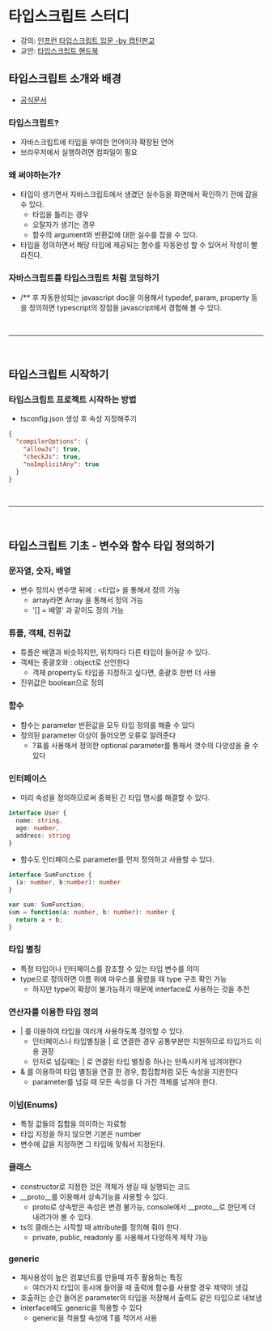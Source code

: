 # 타입스크립트 스터디

- 강의: [인프런 타입스크립트 입문 -by 캡틴판교](https://www.inflearn.com/course/%ED%83%80%EC%9E%85%EC%8A%A4%ED%81%AC%EB%A6%BD%ED%8A%B8-%EC%9E%85%EB%AC%B8/dashboard)
- 교안: [타입스크립트 핸드북](https://joshua1988.github.io/ts/intro.html)

## 타입스크립트 소개와 배경

- [공식문서](https://www.typescriptlang.org/)

### 타입스크립트?

- 자바스크립트에 타입을 부여한 언어이자 확장된 언어
- 브라우저에서 실행하려면 컴파일이 필요

### 왜 써야하는가?

- 타입이 생기면서 자바스크립트에서 생겼던 실수등을 화면에서 확인하기 전에 잡을 수 있다.
  - 타입을 틀리는 경우
  - 오탈자가 생기는 경우
  - 함수의 argument와 반환값에 대한 실수를 잡을 수 있다.
- 타입을 정의하면서 해당 타입에 제공되는 함수를 자동완성 할 수 있어서 작성이 빨라진다.

### 자바스크립트를 타입스크립트 처럼 코딩하기

- /\*\* 후 자동완성되는 javascript doc을 이용해서 typedef, param, property 등을 정의하면 typescript의 장점을 javascript에서 경험해 볼 수 있다.

<br>
<hr>
<br>

## 타입스크립트 시작하기

### 타입스크립트 프로젝트 시작하는 방법

- tsconfig.json 생성 후 속성 지정해주기

```json
{
  "compilerOptions": {
    "allowJs": true,
    "checkJs": true,
    "noImplicitAny": true
  }
}
```

<br>
<hr>
<br>

## 타입스크립트 기초 - 변수와 함수 타입 정의하기

### 문자열, 숫자, 배열

- 변수 정의시 변수명 뒤에 : <타입> 을 통해서 정의 가능
  - array라면 Array<element type> 을 통해서 정의 가능
  - '<element type>[] = 배열' 과 같이도 정의 가능

### 튜플, 객체, 진위값

- 튜플은 배열과 비슷하지만, 위치마다 다른 타입이 들어갈 수 있다.
- 객체는 중괄호와 : object로 선언한다
  - 객체 property도 타입을 지정하고 싶다면, 중괄호 한번 더 사용
- 진위값은 boolean으로 정의


### 함수

- 함수는 parameter 반환값을 모두 타입 정의를 해줄 수 있다
- 정의된 parameter 이상이 들어오면 오류로 알려준다
  - ?표를 사용해서 정의한 optional parameter를 통해서 갯수의 다양성을 줄 수 있다

### 인터페이스
- 미리 속성을 정의하므로써 중복된 긴 타입 명시를 해결할 수 있다.
```typescript
interface User {
  name: string,
  age: number,
  address: string
}
```
- 함수도 인터페이스로 parameter를 먼저 정의하고 사용할 수 있다.
```typescript
interface SumFunction {
  (a: number, b:number): number
}

var sum: SumFunction;
sum = function(a: number, b: number): number {
  return a + b;
}
```

### 타입 별칭
- 특정 타입이나 인터페이스를 참조할 수 있는 타입 변수를 의미
- type으로 정의하면 이름 위에 마우스를 올렸을 때 type 구조 확인 가능
  - 하지만 type이 확장이 불가능하기 때문에 interface로 사용하는 것을 추천


### 연산자를 이용한 타입 정의
- | 를 이용하여 타입을 여러개 사용하도록 정의할 수 있다.
  - 인터페이스나 타입별칭을 | 로 연결한 경우 공통부분만 지원하므로 타입가드 이용 권장
  - 인자로 넘길때는 | 로 연결된 타입 별칭중 하나는 만족시키게 넘겨야한다
- & 를 이용하여 타입 별칭을 연결 한 경우, 합집합처럼 모든 속성을 지원한다
  - parameter를 넘길 때 모든 속성을 다 가진 객체를 넘겨야 한다.

### 이넘(Enums)
- 특정 값들의 집합을 의미하는 자료형
- 타입 지정을 하지 않으면 기본은 number
- 변수에 값을 지정하면 그 타입에 맞춰서 지정된다.

### 클래스
- constructor로 지정한 것은 객체가 생길 때 실행되는 코드
- __proto__를 이용해서 상속기능을 사용할 수 있다.
  - proto로 상속받은 속성은 변경 불가능, console에서 __proto__로 한단계 더 내려가야 볼 수 있다.
- ts의 클래스는 시작할 때 attribute를 정의해 줘야 한다.
  - private, public, readonly 를 사용해서 다양하게 제작 가능

### generic
- 재사용성이 높은 컴포넌트를 만들때 자주 활용하는 특징
  - 여러가지 타입이 동시에 들어올 때 출력에 함수를 사용할 경우 제약이 생김
- 호출하는 순간 들어온 parameter의 타입을 저장해서 출력도 같은 타입으로 내보냄
- interface에도 generic을 적용할 수 있다
  - generic을 적용할 속성에 T를 적어서 사용